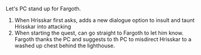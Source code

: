 Let's PC stand up for Fargoth.

1. When Hrisskar first asks, adds a new dialogue option to insult and taunt Hrisskar into attacking
2. When starting the quest, can go straight to Fargoth to let him know. Fargoth thanks the PC and suggests
  to th PC to misdirect Hrisskar to a washed up chest behind the lighthouse.